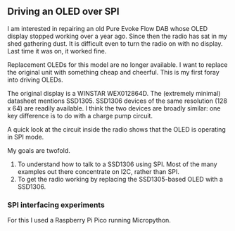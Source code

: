 ## Driving an OLED over SPI

I am interested in repairing an old Pure Evoke Flow DAB whose OLED display stopped working over a year ago. Since then the radio has sat in my shed gathering dust. It is difficult even to turn the radio on with no display. Last time it was on, it worked fine.

Replacement OLEDs for this model are no longer available. I want to replace the original unit with something cheap and cheerful. This is my first foray into driving OLEDs.

The original display is a WINSTAR WEX012864D. The (extremely minimal) datasheet mentions SSD1305. SSD1306 devices of the same resolution (128 x 64) are readily available. I think the two devices are broadly similar: one key difference is to do with a charge pump circuit.

A quick look at the circuit inside the radio shows that the OLED is operating in SPI mode.

My goals are twofold.

1. To understand how to talk to a SSD1306 using SPI. Most of the many examples out there concentrate on I2C, rather than SPI.
2. To get the radio working by replacing the SSD1305-based OLED with a SSD1306.

### SPI interfacing experiments
For this I used a Raspberry Pi Pico running Micropython.
